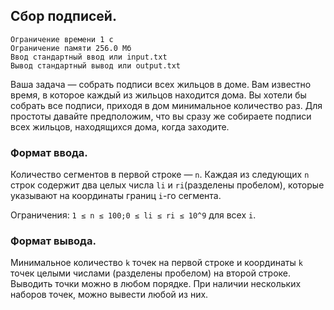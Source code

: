 ## Сбор подписей.

```
Ограничение времени 1 с
Ограничение памяти 256.0 Мб
Ввод стандартный ввод или input.txt
Вывод стандартный вывод или output.txt
```

Ваша задача — собрать подписи всех жильцов в доме. Вам известно время, в которое каждый из жильцов находится дома. Вы 
хотели бы собрать все подписи, приходя в дом минимальное количество раз. Для простоты давайте предположим, что вы сразу 
же собираете подписи всех жильцов, находящихся дома, когда заходите.

### Формат ввода.
Количество сегментов в первой строке — `n`. Каждая из следующих `n` строк содержит два целых числа
`li` и `ri`(разделены пробелом), которые указывают на координаты границ `i`-го сегмента.

Ограничения: `1 ≤ n ≤ 100;0 ≤ li ≤ ri ≤ 10^9` для всех `i`.

### Формат вывода.
Минимальное количество `k` точек на первой строке и координаты `k` точек целыми числами (разделены пробелом) на второй 
строке. Выводить точки можно в любом порядке. При наличии нескольких наборов точек, можно вывести любой из них.